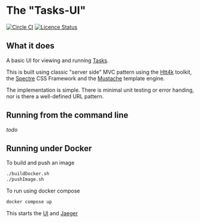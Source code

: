 # The "Tasks-UI"

[![Circle CI](https://circleci.com/gh/dreifadotapp/tasks-ui.svg?style=shield)](https://circleci.com/gh/dreifadotapp/tasks-ui)
[![Licence Status](https://img.shields.io/github/license/dreifadotapp/tasks-ui)](https://github.com/dreifadotapp/tasks-ui/blob/master/licence.txt)

## What it does

A basic UI for viewing and running [Tasks](https://github.com/dreifadotapp/tasks).

This is built using classic "server side" MVC pattern using the [Htt4k](https://www.http4k.org/)
toolkit, the [Spectre](https://picturepan2.github.io/spectre/index.html) CSS Framework and
the [Mustache](https://github.com/spullara/mustache.java) template engine.

The implementation is simple. There is minimal unit testing or error handing, nor is there a well-defined URL pattern.

## Running from the command line

_todo_

## Running under Docker

To build and push an image

```bash
./buildDocker.sh 
./pushImage.sh
```

To run using docker compose

```bash
docker compose up 
```

This starts the [UI](http://localhost:8080) and [Jaeger](http://localhost:16686/)